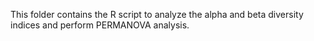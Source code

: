 This folder contains the R script to analyze the alpha and beta diversity indices and perform PERMANOVA analysis.
